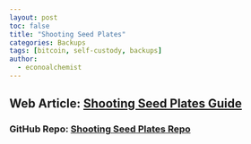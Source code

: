 ```yaml
---
layout: post
toc: false
title: "Shooting Seed Plates"
categories: Backups
tags: [bitcoin, self-custody, backups]
author:
  - econoalchemist
---
```

## Web Article: [Shooting Seed Plates Guide](https://shootingplates.econoalchemist.com)
### GitHub Repo: [Shooting Seed Plates Repo](https://github.com/econoalchemist/Shooting-Seed-Plates)
